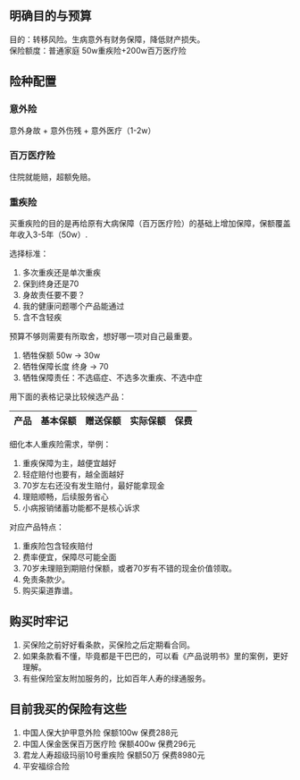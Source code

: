 ## 明确目的与预算
目的：转移风险。生病意外有财务保障，降低财产损失。<br />保险额度：普通家庭 50w重疾险+200w百万医疗险

## 险种配置
### 意外险
意外身故 + 意外伤残 + 意外医疗（1-2w）

### 百万医疗险
住院就能赔，超额免赔。

### 重疾险
买重疾险的目的是再给原有大病保障（百万医疗险）的基础上增加保障，保额覆盖年收入3-5年（50w）.

选择标准：

1. 多次重疾还是单次重疾
2. 保到终身还是70
3. 身故责任要不要？
4. 我的健康问题哪个产品能通过
5. 含不含轻疾

预算不够则需要有所取舍，想好哪一项对自己最重要。

1. 牺牲保额 50w -> 30w
2. 牺牲保障长度 终身 -> 70
3. 牺牲保障责任：不选癌症、不选多次重疾、不选中症

用下面的表格记录比较候选产品：

| 产品 | 基本保额 | 赠送保额 | 实际保额 | 保费 |
| --- | --- | --- | --- | --- |


细化本人重疾险需求，举例：

1. 重疾保障为主，越便宜越好
2. 轻症赔付也要有，越全面越好
3. 70岁左右还没有发生赔付，最好能拿现金
4. 理赔顺畅，后续服务省心
5. 小病报销储蓄功能都不是核心诉求

对应产品特点：

1. 重疾险包含轻疾赔付
2. 费率便宜，保障尽可能全面
3. 70岁未理赔到期赔付保额，或者70岁有不错的现金价值领取。
4. 免责条款少。
5. 购买渠道靠谱。

## 购买时牢记
1. 买保险之前好好看条款，买保险之后定期看合同。
2. 如果条款看不懂，毕竟都是干巴巴的，可以看《产品说明书》里的案例，更好理解。
3. 有些保险室友附加服务的，比如百年人寿的绿通服务。

## 目前我买的保险有这些
1. 中国人保大护甲意外险 保额100w 保费288元
2. 中国人保金医保百万医疗险 保额400w 保费296元
3. 君龙人寿超级玛丽10号重疾险 保额50万 保费8980元
4. 平安福综合险 



